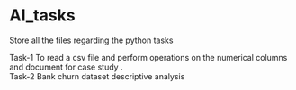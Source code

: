 # AI_tasks
Store all the files regarding the python tasks 

Task-1 To read a csv file and perform operations on the numerical columns and document for case study . <br />
Task-2 Bank churn dataset descriptive analysis

